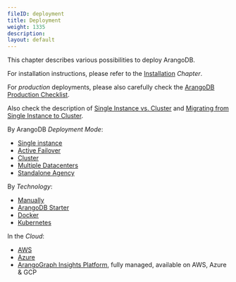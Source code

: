 ```yaml
---
fileID: deployment
title: Deployment
weight: 1335
description: 
layout: default
---
```

This chapter describes various possibilities to deploy ArangoDB.

For installation instructions, please refer to the [Installation](../installation/) _Chapter_.

For _production_ deployments, please also carefully check the
[ArangoDB Production Checklist](deployment-production-checklist).

Also check the description of
[Single Instance vs. Cluster](../architecture/architecture-single-instance-vs-cluster) and
[Migrating from Single Instance to Cluster](deployment-migrating-single-instance-cluster).

By ArangoDB _Deployment Mode_:

- [Single instance](by-arangodb-deployment-modes/single-instance/)
- [Active Failover](by-arangodb-deployment-modes/active-failover/)
- [Cluster](by-arangodb-deployment-modes/cluster/)
- [Multiple Datacenters](../arangosync/deployment/) 
- [Standalone Agency](by-arangodb-deployment-modes/deployment-standalone-agency) 

By _Technology_:

- [Manually](by-technology/deployment-manually)
- [ArangoDB Starter](by-technology/deployment-arango-dbstarter)
- [Docker](by-technology/deployment-docker)
- [Kubernetes](by-technology/kubernetes/)

In the _Cloud_:

- [AWS](in-the-cloud/deployment-cloud-aws)
- [Azure](in-the-cloud/deployment-cloud-azure)
- [ArangoGraph Insights Platform](https://cloud.arangodb.com/home?utm_source=docs&utm_medium=cluster_pages&utm_campaign=docs_traffic),
  fully managed, available on AWS, Azure & GCP
